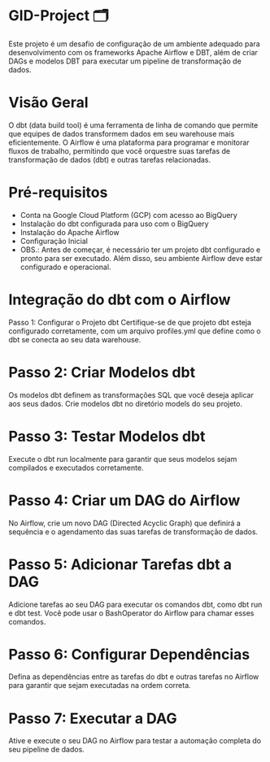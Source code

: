 # GID-Project 🗂
Este projeto é um desafio de configuração de um ambiente adequado para desenvolvimento com os frameworks Apache Airflow e DBT, além de criar DAGs e modelos DBT para executar um pipeline de transformação de dados.


# Visão Geral
O dbt (data build tool) é uma ferramenta de linha de comando que permite que equipes de dados transformem dados em seu warehouse mais eficientemente. O Airflow é uma plataforma para programar e monitorar fluxos de trabalho, permitindo que você orquestre suas tarefas de transformação de dados (dbt) e outras tarefas relacionadas.

# Pré-requisitos
- Conta na Google Cloud Platform (GCP) com acesso ao BigQuery
- Instalação do dbt configurada para uso com o BigQuery
- Instalação do Apache Airflow
- Configuração Inicial
- OBS.: Antes de começar, é necessário ter um projeto dbt configurado e pronto para ser executado. Além disso, seu ambiente Airflow deve estar configurado e operacional.

# Integração do dbt com o Airflow
Passo 1: Configurar o Projeto dbt
Certifique-se de que projeto dbt esteja configurado corretamente, com um arquivo profiles.yml que define como o dbt se conecta ao seu data warehouse.

# Passo 2: Criar Modelos dbt
Os modelos dbt definem as transformações SQL que você deseja aplicar aos seus dados. Crie modelos dbt no diretório models do seu projeto.

# Passo 3: Testar Modelos dbt
Execute o dbt run localmente para garantir que seus modelos sejam compilados e executados corretamente.

# Passo 4: Criar um DAG do Airflow
No Airflow, crie um novo DAG (Directed Acyclic Graph) que definirá a sequência e o agendamento das suas tarefas de transformação de dados.

# Passo 5: Adicionar Tarefas dbt a DAG
Adicione tarefas ao seu DAG para executar os comandos dbt, como dbt run e dbt test. Você pode usar o BashOperator do Airflow para chamar esses comandos.

# Passo 6: Configurar Dependências
Defina as dependências entre as tarefas do dbt e outras tarefas no Airflow para garantir que sejam executadas na ordem correta.

# Passo 7: Executar a DAG
Ative e execute o seu DAG no Airflow para testar a automação completa do seu pipeline de dados.
